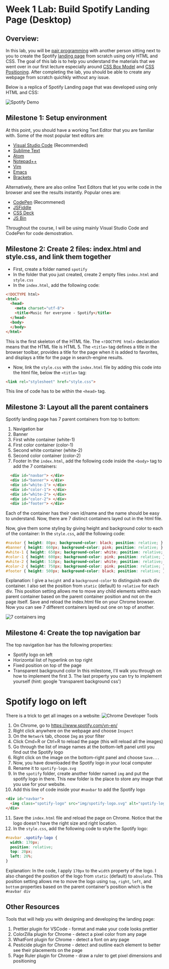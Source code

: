# Week 1 Lab: Build Spotify Landing Page (Desktop)

## Overview: 
In this lab, you will be [pair programming](https://en.wikipedia.org/wiki/Pair_programming) with another person sitting next to you to create the Spotify [landing page](https://www.spotify.com/vn-en/) from scratch using only HTML and CSS. The goal of this lab is to help you understand the materials that we went over in our first lecture especially around [CSS Box Model](https://www.w3schools.com/css/css_boxmodel.asp) and [CSS Positioning](https://css-tricks.com/almanac/properties/p/position/). After completing the lab, you should be able to create any webpage from scratch quichkly without any issue.

Below is a replica of Spotify Landing page that was developed using only HTML and CSS:

<img src='https://i.imgur.com/Y0Wub3u.gif' alt='Spotify Demo' />

## Milestone 1: Setup environment
At this point, you should have a working Text Editor that you are familiar with. Some of the most popular text editors are: 
* [Visual Studio Code](https://code.visualstudio.com/download) (Recommended)
* [Sublime Text](https://www.sublimetext.com/3)
* [Atom](https://atom.io/)
* [Notepad++](https://notepad-plus-plus.org/download/v7.5.6.html)
* [Vim](https://www.vim.org/download.php)
* [Emacs](https://www.gnu.org/software/emacs/)
* [Brackets](http://brackets.io/)

Alternatively, there are also online Text Editors that let you write code in the browser and see the results instantly. Popular ones are:
* [CodePen](https://codepen.io/) (Recommened)
* [JSFiddle](https://jsfiddle.net/)
* [CSS Deck](http://cssdeck.com/)
* [JS Bin](http://jsbin.com/)

Throughout the course, I will be using mainly Visual Studio Code and CodePen for code demostration.

## Milestone 2: Create 2 files: index.html and style.css, and link them together
* First, create a folder named `spotify`
* In the folder that you just created, create 2 empty files `index.html` and `style.css` 
* In the `index.html`, add the following code: 
```html
<!DOCTYPE html>
<html>
  <head>
    <meta charset="utf-8">
    <title>Music for everyone - Spotify</title>
  </head>
  <body>
  </body>
</html>
```
This is the first skeleton of the HTML file. The `<!DOCTYPE html>` declaration means that the HTML file is HTML 5. The `<title>` tag defines a title in the browser toolbar, provides a title for the page when it is added to favorites, and displays a title for the page in search-engine results.
* Now, link the `style.css` with the `index.html` file by adding this code into the html file, below the `<title>` tag:
```html
<link rel="stylesheet" href="style.css">
```
This line of code has to be within the `<head>` tag.

## Milestone 3: Layout all the parent containers
Spotify landing page has 7 parent containers from top to bottom:
1. Navigation bar
2. Banner
3. First white container (white-1)
4. First color container (color-1)
5. Second white container (white-2)
6. Second color container (color-2)
7. Footer
In the `index.html`, add the following code inside the `<body>` tag to add the 7 containers:
```html
  <div id="navbar"> </div>
  <div id="banner"> </div>
  <div id="white-1"> </div>
  <div id="color-1"> </div>
  <div id="white-2"> </div>
  <div id="color-2"> </div>
  <div id="footer"> </div>
```
Each of the container has their own id/name and the name should be easy to understand.
Now, there are 7 distinct containers layed out in the html file.

Now, give them some styling by giving height and background color to each of the container:
In the `style.css`, add the following code:
```css
#navbar { height: 80px; background-color: black; position: relative; }
#banner { height: 660px; background-color: pink; position: relative; }
#white-1 { height: 650px; background-color: white; position: relative; }
#color-1 { height: 600px; background-color: pink; position: relative; }
#white-2 { height: 510px; background-color: white; position: relative; }
#color-2 { height: 750px; background-color: pink; position: relative; }
#footer { height: 500px; background-color: black; position: relative; }
```
Explanation: I give a `height` and a `background-color` to distinguish each div container. I also set the position from `static` (default) to `relative` for each div. This position setting allows me to move any child elements within each parent container based on the parent container position and not on the page itself.
Save and reload the index.html file on your Chrome browser. Now you can see 7 different containers layed out one on top of another.

<img src='https://i.imgur.com/zWROKej.png' alt='7 containers img' />

## Milestone 4: Create the top navigation bar
The top navigation bar has the following properties: 
* Spotify logo on left
* Horizontal list of hyperlink on top right
* Fixed position on top of the page
* Transparent background color
In this milestone, I'll walk you through on how to implement the first 3. The last property you can try to implement yourself (hint: google 'transparent background css')
# Spotify logo on left
There is a trick to get all images on a website:
  <img src='https://i.imgur.com/DkmNLKW.png' alt='Chrome Developer Tools' />
  1. On Chrome, go to https://www.spotify.com/vn-en/
  2. Right click anywhere on the webpage and choose `Inspect`
  3. On the `Network` tab, choose `Img` as your filter
  4. Click Cmd+R or Ctrl+R to reload the page (this will reload all the images)
  5. Go through the list of image names at the bottom-left panel until you find out the Spotify logo
  6. Right click on the image on the bottom-right panel and choose `Save...`
  7. Now, you have downloaded the Spotify logo in your local computer
  8. Rename it to `spotify-logo.svg`
  9. In the `spotify` folder, create another folder named `img` and put the spotify logo in there. This new folder is the place to store any image that you use for your website.
  10. Add this line of code inside your `#navbar` to add the Spotify logo
  ```html
  <div id="navbar">
    <img class="spotify-logo" src="img/spotify-logo.svg" alt="spotify-logo">
  </div>
  ```
  11. Save the `index.html` file and reload the page on Chrome. Notice that the logo doesn't have the right size and right location.
  12. In the `style.css`, add the following code to style the Spotify logo:
  ```css
  #navbar .spotify-logo {
    width: 170px;
    position: relative;
    top: 20px;
    left: 20%;
  }
  ```
  Explanation: In the code, I apply `170px` to the `width` property of the logo. I also changed the position of the logo from `static` (default) to `absolute`. This position setting allows me to move the logo using `top`, `right`, `left`, and `bottom` properties based on the parent container's position which is the `#navbar div` 

## Other Resources
Tools that will help you with designing and developing the landing page:
1. Prettier plugin for VSCode - format and make your code looks prettier
2. ColorZilla plugin for Chrome - detect a pixel color from any page
3. WhatFont plugin for Chrome - detect a font on any page
4. Pesticide plugin for Chrome - detect and outline each element to better see their placements on the page
5. Page Ruler plugin for Chrome - draw a ruler to get pixel dimensions and positioning